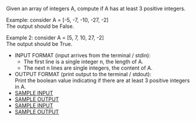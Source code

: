 Given an array of integers A, compute if A has at least 3 positive integers.<br>

Example: consider A = [-5, -7, -10, -27, -2] <br>
The output should be False.<br>

Example 2: consider A = [5, 7, 10, 27, -2]<br>
The output should be True.

<ul>
<li>INPUT FORMAT (input arrives from the terminal / stdin):<br>
  <ul>
    <li> The first line is a single integer n, the length of A.
    <li> The next n lines are single integers, the content of A.
  </ul>
<li>OUTPUT FORMAT (print output to the terminal / stdout):<br>
Print the boolean value indicating if there are at least 3 positive integers in A.
<li><a href='input.txt'>SAMPLE INPUT</a>
<li><a href='output.txt'>SAMPLE OUTPUT</a>
<li><a href='input2.txt'>SAMPLE INPUT</a>
<li><a href='output2.txt'>SAMPLE OUTPUT</a>
</ul>
